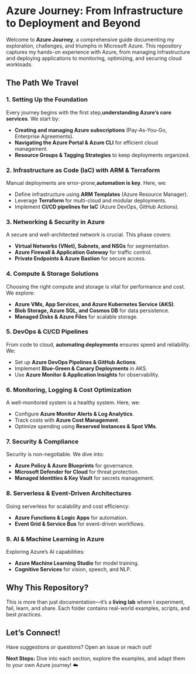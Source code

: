 # Azure Journey: From Infrastructure to Deployment and Beyond  

Welcome to **Azure Journey**, a comprehensive guide documenting my exploration, challenges, and triumphs in Microsoft Azure. This repository captures my hands-on experience with Azure, from managing infrastructure and deploying applications to monitoring, optimizing, and securing cloud workloads.  

## The Path We Travel  

### 1. **Setting Up the Foundation**  
Every journey begins with the first step,**understanding Azure’s core services**. We start by:  
- **Creating and managing Azure subscriptions** (Pay-As-You-Go, Enterprise Agreements).  
- **Navigating the Azure Portal & Azure CLI** for efficient cloud management.  
- **Resource Groups & Tagging Strategies** to keep deployments organized.   

### 2. **Infrastructure as Code (IaC) with ARM & Terraform**  
Manual deployments are error-prone,**automation is key**. Here, we:  
- Define infrastructure using **ARM Templates** (Azure Resource Manager).  
- Leverage **Terraform** for multi-cloud and modular deployments.  
- Implement **CI/CD pipelines for IaC** (Azure DevOps, GitHub Actions).    

### 3. **Networking & Security in Azure**  
A secure and well-architected network is crucial. This phase covers:  
- **Virtual Networks (VNet), Subnets, and NSGs** for segmentation.  
- **Azure Firewall & Application Gateway** for traffic control.  
- **Private Endpoints & Azure Bastion** for secure access.    

### 4. **Compute & Storage Solutions**  
Choosing the right compute and storage is vital for performance and cost. We explore:  
- **Azure VMs, App Services, and Azure Kubernetes Service (AKS)**.  
- **Blob Storage, Azure SQL, and Cosmos DB** for data persistence.  
- **Managed Disks & Azure Files** for scalable storage.   

### 5. **DevOps & CI/CD Pipelines**  
From code to cloud, **automating deployments** ensures speed and reliability. We:  
- Set up **Azure DevOps Pipelines & GitHub Actions**.  
- Implement **Blue-Green & Canary Deployments** in AKS.  
- Use **Azure Monitor & Application Insights** for observability.    

### 6. **Monitoring, Logging & Cost Optimization**  
A well-monitored system is a healthy system. Here, we:  
- Configure **Azure Monitor Alerts & Log Analytics**.  
- Track costs with **Azure Cost Management**.  
- Optimize spending using **Reserved Instances & Spot VMs**.    

### 7. **Security & Compliance**  
Security is non-negotiable. We dive into:  
- **Azure Policy & Azure Blueprints** for governance.  
- **Microsoft Defender for Cloud** for threat protection.  
- **Managed Identities & Key Vault** for secrets management.  

### 8. **Serverless & Event-Driven Architectures**  
Going serverless for scalability and cost efficiency:  
- **Azure Functions & Logic Apps** for automation.  
- **Event Grid & Service Bus** for event-driven workflows.   

### 9. **AI & Machine Learning in Azure**  
Exploring Azure’s AI capabilities:  
- **Azure Machine Learning Studio** for model training.  
- **Cognitive Services** for vision, speech, and NLP.  

## Why This Repository?  
This is more than just documentation—it’s a **living lab** where I experiment, fail, learn, and share. Each folder contains real-world examples, scripts, and best practices.  

## Let’s Connect!  
Have suggestions or questions? Open an issue or reach out!  

 **Next Steps:** Dive into each section, explore the examples, and adapt them to your own Azure journey!   ☁️  
